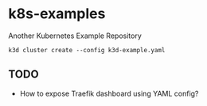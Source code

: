 # k8s-examples

Another Kubernetes Example Repository

```
k3d cluster create --config k3d-example.yaml
```

## TODO

* How to expose Traefik dashboard using YAML config?
